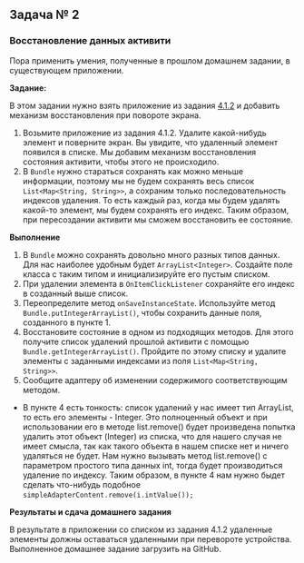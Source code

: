 ## Задача № 2
### Восстановление данных активити

Пора применить умения, полученные в прошлом домашнем задании, в существующем приложении.

**Задание:**

В этом задании нужно взять приложение из задания [4.1.2](https://github.com/netology-code/and-homeworks/tree/master/4.1.listview/4.1.2) и добавить механизм восстановления при повороте экрана.

1. Возьмите приложение из задания 4.1.2. Удалите какой-нибудь элемент и поверните экран. Вы увидите, что удаленный элемент появился в списке. Мы добавим механизм восстановления состояния активити, чтобы этого не происходило.
2. В `Bundle` нужно стараться сохранять как можно меньше информации, поэтому мы не будем сохранять весь список `List<Map<String, String>>`, а сохраним только последовательность индексов удаления. То есть каждый раз, когда мы будем удалять какой-то элемент, мы будем сохранять его индекс. Таким образом, при пересоздании активити мы сможем восстановить ее состояние.

**Выполнение**

1. В `Bundle` можно сохранять довольно много разных типов данных. Для нас наиболее удобным будет `ArrayList<Integer>`. Создайте поле класса с таким типом и инициализируйте его пустым списком.
2. При удалении элемента в `OnItemClickListener` сохраняйте его индекс в созданный выше список.
3. Переопределите метод `onSaveInstanceState`. Используйте метод `Bundle.putIntegerArrayList()`, чтобы сохранить данные поля, созданного в пункте 1.
4. Восстановите состояние в одном из подходящих методов. Для этого получите список удалений прошлой активити с помощью `Bundle.getIntegerArrayList()`. Пройдите по этому списку и удалите элементы с заданными индексами из поля `List<Map<String, String>>`.
5. Сообщите адаптеру об изменении содержимого соответствующим методом.

* В пункте 4 есть  тонкость: список удалений у нас имеет тип ArrayList<Integer>, то есть его элементы - Integer. Это полноценный объект и при использовании его в методе list.remove() будет произведена попытка удалить этот объект (Integer) из списка, что для нашего случая не имеет смысла, так как такого объекта в нашем списке нет и ничего удаляться не будет. Нам нужно вызывать метод list.remove() с параметром простого типа данных int, тогда будет производиться удаление по индексу.
Таким образом, в пункте 4 нам нужно быдет сделать что-нибудь подобное `simpleAdapterContent.remove(i.intValue());`

**Результаты и сдача домашнего задания**

В результате в приложении со списком из задания 4.1.2 удаленные элементы должны оставаться удаленными при перевороте устройства.
Выполненное домашнее задание загрузить на GitHub.
